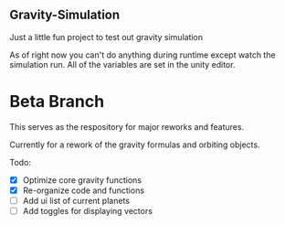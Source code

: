 ## Gravity-Simulation
Just a little fun project to test out gravity simulation

As of right now you can't do anything during runtime except watch the simulation run. All of the variables are set in the unity editor.

# Beta Branch

This serves as the respository for major reworks and features.

Currently for a rework of the gravity formulas and orbiting objects.

Todo:
- [x] Optimize core gravity functions
- [x] Re-organize code and functions
- [ ] Add ui list of current planets
- [ ] Add toggles for displaying vectors
